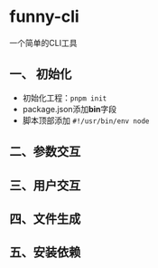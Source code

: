 # funny-cli

一个简单的CLI工具

## 一、 初始化

* 初始化工程：`pnpm init`
* package.json添加**bin**字段
* 脚本顶部添加 `#!/usr/bin/env node`

## 二、参数交互

## 三、用户交互

## 四、文件生成

## 五、安装依赖
